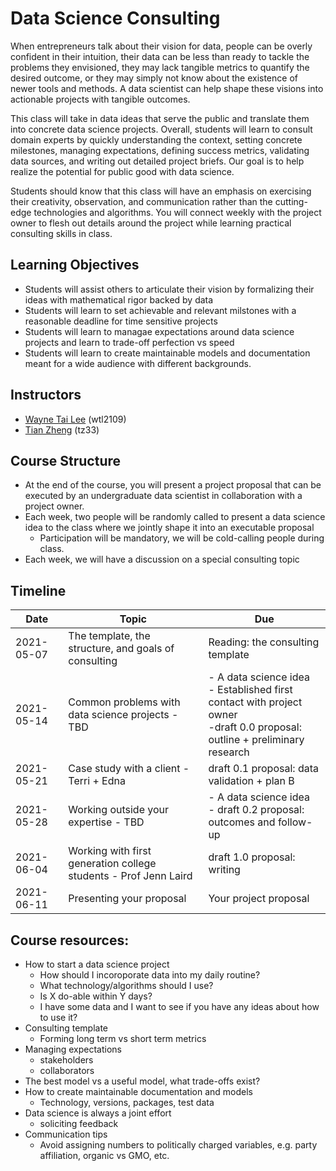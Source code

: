 # Data Science Consulting

When entrepreneurs talk about their vision for data, people can be overly confident in their intuition, their data can be less than ready to tackle the problems they envisioned, they may lack tangible metrics to quantify the desired outcome, or they may simply not know about the existence of newer tools and methods. A data scientist can help shape these visions into actionable projects with tangible outcomes. 

This class will take in data ideas that serve the public and translate them into concrete data science projects. Overall, students will learn to consult domain experts by quickly understanding the context, setting concrete milestones, managing expectations, defining success metrics, validating data sources, and writing out detailed project briefs. Our goal is to help realize the potential for public good with data science.

Students should know that this class will have an emphasis on exercising their creativity, observation, and communication rather than the cutting-edge technologies and algorithms. You will connect weekly with the project owner to flesh out details around the project while learning practical consulting skills in class.

## Learning Objectives
- Students will assist others to articulate their vision by formalizing their ideas with mathematical rigor backed by data
- Students will learn to set achievable and relevant milstones with a reasonable deadline for time sensitive projects
- Students will learn to managae expectations around data science projects and learn to trade-off perfection vs speed
- Students will learn to create maintainable models and documentation meant for a wide audience with different backgrounds.

## Instructors

- [Wayne Tai Lee](https://www.linkedin.com/in/waynetailee/) (wtl2109)
- [Tian Zheng](http://www.stat.columbia.edu/~tzheng/) (tz33)

## Course Structure

- At the end of the course, you will present a project proposal that can be executed by an undergraduate data scientist in collaboration with a project owner.
- Each week, two people will be randomly called to present a data science idea to the class where we jointly shape it into an executable proposal
  - Participation will be mandatory, we will be cold-calling people during class.
- Each week, we will have a discussion on a special consulting topic


## Timeline

|Date|Topic|Due|
|---|---|---|
|2021-05-07|The template, the structure, and goals of consulting|Reading: the consulting template|
|2021-05-14|Common problems with data science projects - TBD|- A data science idea <br>- Established first contact with project owner<br>-draft 0.0 proposal: outline + preliminary research|
|2021-05-21|Case study with a client - Terri + Edna|draft 0.1 proposal: data validation + plan B|
|2021-05-28|Working outside your expertise - TBD|- A data science idea <br>- draft 0.2 proposal: outcomes and follow-up|
|2021-06-04|Working with first generation college students - Prof Jenn Laird|draft 1.0 proposal: writing|
|2021-06-11|Presenting your proposal|Your project proposal|

## Course resources:
- How to start a data science project
  - How should I incoroporate data into my daily routine?
  - What technology/algorithms should I use?
  - Is X do-able within Y days?
  - I have some data and I want to see if you have any ideas about how to use it?
- Consulting template
  - Forming long term vs short term metrics
- Managing expectations
  - stakeholders
  - collaborators
- The best model vs a useful model, what trade-offs exist?
- How to create maintainable documentation and models
  - Technology, versions, packages, test data
- Data science is always a joint effort
  - soliciting feedback
- Communication tips
  - Avoid assigning numbers to politically charged variables, e.g. party affiliation, organic vs GMO, etc.
